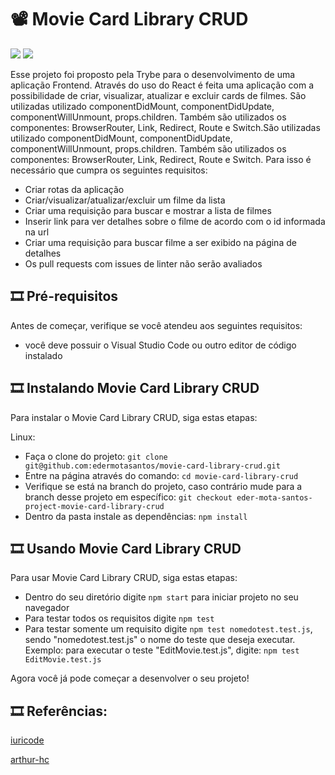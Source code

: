# 📽 Movie Card Library CRUD

<div> 
  <a href="https://www.linkedin.com/in/eder-santos-dev/" target="_blank"><img src="https://img.shields.io/badge/-LinkedIn-%230077B5?style=for-the-badge&logo=linkedin&logoColor=white" target="_blank"></a> 
  <a href = "mailto:eder.mota@outlook.com"><img src="https://img.shields.io/badge/Microsoft_Outlook-0078D4?style=for-the-badge&logo=microsoft-outlook&logoColor=white" target="_blank"></a> 
</div>

Esse projeto foi proposto pela Trybe para o desenvolvimento de uma aplicação Frontend. Através do uso do React é feita uma aplicação com a possibilidade de criar, visualizar, atualizar e excluir cards de filmes. São utilizadas utilizado componentDidMount, componentDidUpdate, componentWillUnmount, props.children. Também são utilizados os componentes: BrowserRouter, Link, Redirect, Route e Switch.São utilizadas utilizado componentDidMount, componentDidUpdate, componentWillUnmount, props.children. Também são utilizados os componentes: BrowserRouter, Link, Redirect, Route e Switch. Para isso é necessário que cumpra os seguintes requisitos:
- Criar rotas da aplicação
- Criar/visualizar/atualizar/excluir um filme da lista
- Criar uma requisição para buscar e mostrar a lista de filmes
- Inserir link para ver detalhes sobre o filme de acordo com o id informada na url 
- Criar uma requisição para buscar filme a ser exibido na página de detalhes
- Os pull requests com issues de linter não serão avaliados

<!-- <img src="exemplo-image.png" alt="exemplo imagem"> -->

## 🎞 Pré-requisitos

Antes de começar, verifique se você atendeu aos seguintes requisitos:
* você deve possuir o Visual Studio Code ou outro editor de código instalado

## 🎞 Instalando Movie Card Library CRUD

Para instalar o Movie Card Library CRUD, siga estas etapas:

Linux:

* Faça o clone do projeto: 
`git clone git@github.com:edermotasantos/movie-card-library-crud.git`
* Entre na página através do comando:
`cd movie-card-library-crud`
* Verifique se está na branch do projeto, caso contrário mude para a branch desse projeto em específico:
`git checkout eder-mota-santos-project-movie-card-library-crud`
* Dentro da pasta instale as dependências:
`npm install`

## 🎞 Usando Movie Card Library CRUD

Para usar Movie Card Library CRUD, siga estas etapas:
* Dentro do seu diretório digite `npm start` para iniciar projeto no seu navegador
* Para testar todos os requisitos digite `npm test`
* Para testar somente um requisito digite `npm test nomedotest.test.js`, sendo "nomedotest.test.js" o nome do teste que deseja executar. Exemplo: para executar o teste "EditMovie.test.js", digite: `npm test EditMovie.test.js`

Agora você já pode começar a desenvolver o seu projeto!

## 🎞 Referências:
<a href="https://github.com/iuricode/readme-template/blob/main/README-repository/iuricode.md">iuricode</a>

<a href="https://github.com/arthur-hc/Project-Cookmaster/edit/main/README.md">arthur-hc</a>
